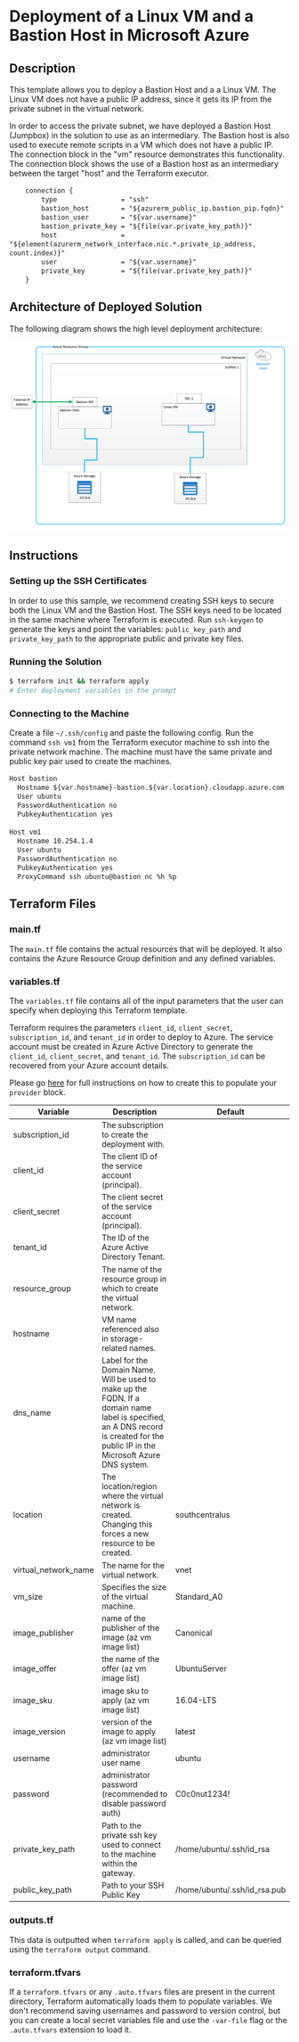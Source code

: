 # Deployment of a Linux VM and a Bastion Host in Microsoft Azure

## Description

This template allows you to deploy a Bastion Host and a a Linux VM. The Linux VM does not have a public IP address, since it gets its IP from the private subnet in the virtual network. 

In order to access the private subnet, we have deployed a Bastion Host (Jumpbox) in the solution to use as an intermediary. The Bastion host is also used to execute remote scripts in a VM which does not have a public IP. The connection block in the "vm" resource demonstrates this functionality. The connection block shows the use of a Bastion host as an intermediary between the target "host" and the Terraform executor.

```hcl
    connection {
        type                = "ssh"
        bastion_host        = "${azurerm_public_ip.bastion_pip.fqdn}"
        bastion_user        = "${var.username}"
        bastion_private_key = "${file(var.private_key_path)}"
        host                = "${element(azurerm_network_interface.nic.*.private_ip_address, count.index)}"
        user                = "${var.username}"
        private_key         = "${file(var.private_key_path)}"
    }
```


## Architecture of Deployed Solution

The following diagram shows the high level deployment architecture: 

![Azure Gateway deployment architecture](assets/bastion-host-linux-example.png)

## Instructions

### Setting up the SSH Certificates

In order to use this sample, we recommend creating SSH keys to secure both the Linux VM and the Bastion Host.  The SSH keys need to be located in the same machine where Terraform is executed. Run `ssh-keygen` to generate the keys and point the variables: `public_key_path` and `private_key_path` to the appropriate public and private key files.

### Running the Solution

```bash
$ terraform init && terraform apply
# Enter deployment variables in the prompt
```

### Connecting to the Machine

Create a file `~/.ssh/config` and paste the following config. Run the command `ssh vm1` from the Terraform executor machine to ssh into the private network machine. The machine must have the same private and public key pair used to create the machines.

```
Host bastion
  Hostname ${var.hostname}-bastion.${var.location}.cloudapp.azure.com
  User ubuntu
  PasswordAuthentication no
  PubkeyAuthentication yes

Host vm1
  Hostname 10.254.1.4
  User ubuntu
  PasswordAuthentication no
  PubkeyAuthentication yes
  ProxyCommand ssh ubuntu@bastion nc %h %p
```

## Terraform Files

### main.tf
The `main.tf` file contains the actual resources that will be deployed. It also contains the Azure Resource Group definition and any defined variables.

### variables.tf
The `variables.tf` file contains all of the input parameters that the user can specify when deploying this Terraform template.

Terraform requires the parameters `client_id`, `client_secret`, `subscription_id`, and `tenant_id` in order to deploy to Azure. The service account must be created in Azure Active Directory to generate the `client_id`, `client_secret`, and `tenant_id`. The `subscription_id` can be recovered from your Azure account details.

Please go [here](https://www.terraform.io/docs/providers/azurerm/) for full instructions on how to create this to populate your `provider` block.

| Variable      | Description    | Default |
| ------------- |--------------|---------|
| subscription_id | The subscription to create the deployment with. |  |
| client_id | The client ID of the service account (principal). |  |
| client_secret | The client secret of the service account (principal). |  |
| tenant_id | The ID of the Azure Active Directory Tenant. |  |
| resource_group | The name of the resource group in which to create the virtual network. |  |
| hostname | VM name referenced also in storage-related names. |  |
| dns_name |  Label for the Domain Name. Will be used to make up the FQDN. If a domain name label is specified, an A DNS record is created for the public IP in the Microsoft Azure DNS system. |  |
| location | The location/region where the virtual network is created. Changing this forces a new resource to be created. | southcentralus |
| virtual_network_name | The name for the virtual network. | vnet |
| vm_size | Specifies the size of the virtual machine. | Standard_A0 |
| image_publisher | name of the publisher of the image (az vm image list) | Canonical |
| image_offer | the name of the offer (az vm image list) | UbuntuServer |
| image_sku | image sku to apply (az vm image list) | 16.04-LTS |
| image_version | version of the image to apply (az vm image list) | latest |
| username | administrator user name | ubuntu |
| password | administrator password (recommended to disable password auth) | C0c0nut1234! |
| private_key_path | Path to the private ssh key used to connect to the machine within the gateway. | /home/ubuntu/.ssh/id_rsa |
| public_key_path | Path to your SSH Public Key | /home/ubuntu/.ssh/id_rsa.pub |

### outputs.tf
This data is outputted when `terraform apply` is called, and can be queried using the `terraform output` command.

### terraform.tfvars
If a `terraform.tfvars` or any `.auto.tfvars` files are present in the current directory, Terraform automatically loads them to populate variables. We don't recommend saving usernames and password to version control, but you can create a local secret variables file and use the `-var-file` flag or the `.auto.tfvars` extension to load it.
